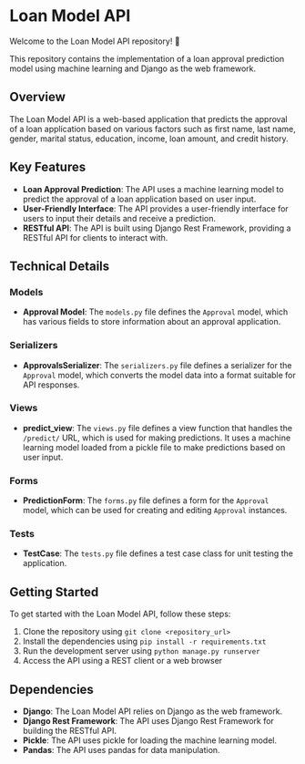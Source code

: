 Loan Model API
================

Welcome to the Loan Model API repository! 🚀

This repository contains the implementation of a loan approval prediction model using machine learning and Django as the web framework.

**Overview**
-----------

The Loan Model API is a web-based application that predicts the approval of a loan application based on various factors such as first name, last name, gender, marital status, education, income, loan amount, and credit history.

**Key Features**
---------------

* **Loan Approval Prediction**: The API uses a machine learning model to predict the approval of a loan application based on user input.
* **User-Friendly Interface**: The API provides a user-friendly interface for users to input their details and receive a prediction.
* **RESTful API**: The API is built using Django Rest Framework, providing a RESTful API for clients to interact with.

**Technical Details**
--------------------

### Models

* **Approval Model**: The `models.py` file defines the `Approval` model, which has various fields to store information about an approval application.

### Serializers

* **ApprovalsSerializer**: The `serializers.py` file defines a serializer for the `Approval` model, which converts the model data into a format suitable for API responses.

### Views

* **predict_view**: The `views.py` file defines a view function that handles the `/predict/` URL, which is used for making predictions. It uses a machine learning model loaded from a pickle file to make predictions based on user input.

### Forms

* **PredictionForm**: The `forms.py` file defines a form for the `Approval` model, which can be used for creating and editing `Approval` instances.

### Tests

* **TestCase**: The `tests.py` file defines a test case class for unit testing the application.

**Getting Started**
-------------------

To get started with the Loan Model API, follow these steps:

1. Clone the repository using `git clone <repository_url>`
2. Install the dependencies using `pip install -r requirements.txt`
3. Run the development server using `python manage.py runserver`
4. Access the API using a REST client or a web browser

**Dependencies**
--------------

* **Django**: The Loan Model API relies on Django as the web framework.
* **Django Rest Framework**: The API uses Django Rest Framework for building the RESTful API.
* **Pickle**: The API uses pickle for loading the machine learning model.
* **Pandas**: The API uses pandas for data manipulation.
